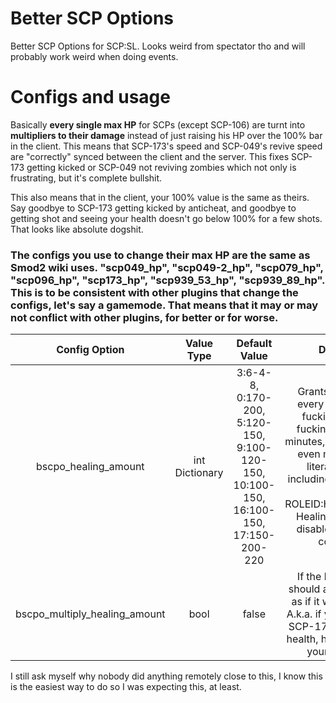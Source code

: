 # Better SCP Options
Better SCP Options for SCP:SL. Looks weird from spectator tho and will probably work weird when doing events.

# Configs and usage
Basically **every single max HP** for SCPs (except SCP-106) are turnt into **multipliers to their damage** instead of just raising his HP over the 100% bar in the client. This means that SCP-173's speed and SCP-049's revive speed are "correctly" synced between the client and the server. This fixes SCP-173 getting kicked or SCP-049 not reviving zombies which not only is frustrating, but it's complete bullshit.

This also means that in the client, your 100% value is the same as theirs. Say goodbye to SCP-173 getting kicked by anticheat, and goodbye to getting shot and seeing your health doesn't go below 100% for a few shots. That looks like absolute dogshit.

### The configs you use to change their max HP are the same as Smod2 wiki uses. "scp049_hp", "scp049-2_hp", "scp079_hp", "scp096_hp", "scp173_hp", "scp939_53_hp", "scp939_89_hp". This is to be consistent with other plugins that change the configs, let's say a gamemode. That means that it may or may not conflict with other plugins, for better or for worse.

| Config Option | Value Type | Default Value | Description |
|:-----------------------------:|:--------------:|:--------------------------------------------------------------------------------------------------:|:----------------------------------------------------------------------------------------------------------------------------------------------------------------------------------------------------------------------------------:|
| bscpo_healing_amount | int Dictionary | 3:6-4-8, 0:170-200, 5:120-150, 9:100-120-150, 10:100-150, 16:100-150, 17:150-200-220 | Grants them HP after every kill. Better than fucking sitting on a fucking corner for 15 minutes, making the game even more boring for literally everyone including them.  Works as follow: ROLEID:HealingAmount1-HealingAmount2... To disable it, just set this config to -1 |
| bscpo_multiply_healing_amount | bool | false | If the healing amount should also be multiplied as if it was the damage. A.k.a. if you tell the plugin SCP-173 has double it's health, he will cure half of your config input |


I still ask myself why nobody did anything remotely close to this, I know this is the easiest way to do so I was expecting this, at least.
